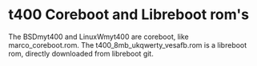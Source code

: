 # t400 Coreboot and Libreboot rom's

The BSDmyt400 and LinuxWmyt400 are coreboot, like marco_coreboot.rom.
The t400_8mb_ukqwerty_vesafb.rom is a libreboot rom, directly downloaded from libreboot git.
